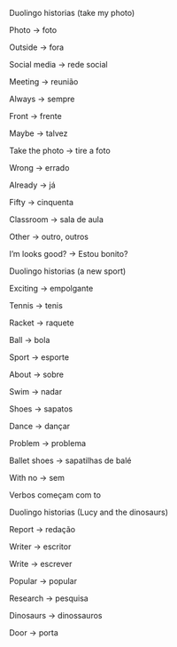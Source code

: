 <p>Duolingo historias (take my photo)</p><p>Photo → foto</p><p>Outside → fora</p><p>Social media → rede social</p><p>Meeting → reunião</p><p>Always → sempre</p><p>Front → frente</p><p>Maybe → talvez</p><p>Take the photo → tire a foto</p><p>Wrong → errado</p><p>Already → já</p><p>Fifty → cinquenta</p><p>Classroom → sala de aula</p><p>Other → outro, outros</p><p>I’m looks good? → Estou bonito?</p><p>Duolingo historias (a new sport)</p><p>Exciting → empolgante</p><p>Tennis → tenis</p><p>Racket → raquete</p><p>Ball → bola</p><p>Sport → esporte</p><p>About → sobre</p><p>Swim → nadar</p><p>Shoes → sapatos</p><p>Dance → dançar</p><p>Problem → problema</p><p>Ballet shoes → sapatilhas de balé</p><p>With no → sem</p><p>Verbos começam com to</p><p>Duolingo historias (Lucy and the dinosaurs)</p><p>Report → redação</p><p>Writer → escritor</p><p>Write → escrever</p><p>Popular → popular</p><p>Research → pesquisa</p><p>Dinosaurs → dinossauros</p><p>Door → porta</p>